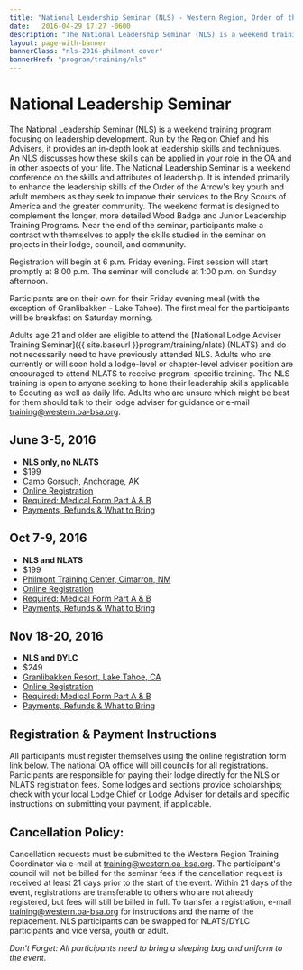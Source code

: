 ```yaml
---
title: "National Leadership Seminar (NLS) - Western Region, Order of the Arrow, Boy Scouts of America"
date:   2016-04-29 17:27 -0600
description: "The National Leadership Seminar (NLS) is a weekend training program focusing on leadership development."
layout: page-with-banner
bannerClass: "nls-2016-philmont cover"
bannerHref: "program/training/nls"
---
```


# National Leadership Seminar

The National Leadership Seminar (NLS) is a weekend training program focusing on leadership development. Run by the Region Chief and his Advisers, it provides an in-depth look at leadership skills and techniques. An NLS discusses how these skills can be applied in your role in the OA and in other aspects of your life. The National Leadership Seminar is a weekend conference on the skills and attributes of leadership. It is intended primarily to enhance the leadership skills of the Order of the Arrow's key youth and adult members as they seek to improve their services to the Boy Scouts of America and the greater community. The weekend format is designed to complement the longer, more detailed Wood Badge and Junior Leadership Training Programs. Near the end of the seminar, participants make a contract with themselves to apply the skills studied in the seminar on projects in their lodge, council, and community.

Registration will begin at 6 p.m. Friday evening. First session will start promptly at 8:00 p.m. The seminar will conclude at 1:00 p.m. on Sunday afternoon.

Participants are on their own for their Friday evening meal (with the exception of Granlibakken - Lake Tahoe). The first meal for the participants will be breakfast on Saturday morning.

Adults age 21 and older are eligible to attend the [National Lodge Adviser Training Seminar]({{ site.baseurl }}program/training/nlats) (NLATS) and do not necessarily need to have previously attended NLS. Adults who are currently or will soon hold a lodge-level or chapter-level adviser position are encouraged to attend NLATS to receive program-specific training. The NLS training is open to anyone seeking to hone their leadership skills applicable to Scouting as well as daily life. Adults who are unsure which might be best for them should talk to their lodge adviser for guidance or e-mail [training@western.oa-bsa.org](mailto:training@western.oa-bsa.org).

## June 3-5, 2016

* **NLS only, no NLATS**
* $199
* [Camp Gorsuch, Anchorage, AK](https://www.google.com/maps/d/u/0/viewer?ll=61.430692%2C-149.399815&spn=0.01258%2C0.026264&hl=en&t=h&msa=0&source=embed&ie=UTF8&mid=zvaL5-Tu4404.k0umm9jD0IM4)
* [Online Registration](https://reservations.scouting.org/profile/form/index.cfm?PKformID=0x502186a79)
* [Required: Medical Form Part A &amp; B](http://www.scouting.org/filestore/HealthSafety/pdf/680-001_AB.pdf)
* [Payments, Refunds &amp; What to Bring](https://reservations.scouting.org/accounts/register123/scouting/nationalevents1/WR_2016_NLS-NLATS-SOS_What_to_Bring.pdf)

## Oct 7-9, 2016

* **NLS and NLATS**
* $199
* [Philmont Training Center, Cimarron, NM](http://www.philmontscoutranch.org/ptc.aspx)
* [Online Registration](https://reservations.scouting.org/profile/form/index.cfm?PKformID=0x502186a79)
* [Required: Medical Form Part A &amp; B](http://www.scouting.org/filestore/HealthSafety/pdf/680-001_AB.pdf)
* [Payments, Refunds &amp; What to Bring](https://reservations.scouting.org/accounts/register123/scouting/nationalevents1/WR_2016_NLS-NLATS-SOS_What_to_Bring.pdf)

## Nov 18-20, 2016

* **NLS and DYLC**
* $249
* [Granlibakken Resort, Lake Tahoe, CA](http://www.granlibakken.com/)
* [Online Registration](https://reservations.scouting.org/profile/form/index.cfm?PKformID=0x502186a79)
* [Required: Medical Form Part A &amp; B](http://www.scouting.org/filestore/HealthSafety/pdf/680-001_AB.pdf)
* [Payments, Refunds &amp; What to Bring](https://reservations.scouting.org/accounts/register123/scouting/nationalevents1/WR_2016_NLS-NLATS-SOS_What_to_Bring.pdf)

## Registration &amp; Payment Instructions

All participants must register themselves using the online registration form link below. The national OA office will bill councils for all registrations. Participants are responsible for paying their lodge directly for the NLS or NLATS registration fees. Some lodges and sections provide scholarships; check with your local Lodge Chief or Lodge Adviser for details and specific instructions on submitting your payment, if applicable.

## Cancellation Policy:

Cancellation requests must be submitted to the Western Region Training Coordinator via e-mail at [training@western.oa-bsa.org](mailto:training@western.oa-bsa.org). The participant's council will not be billed for the seminar fees if the cancellation request is received at least 21 days prior to the start of the event. Within 21 days of the event, registrations are transferable to others who are not already registered, but fees will still be billed in full. To transfer a registration, e-mail [training@western.oa-bsa.org](mailto:training@western.oa-bsa.org) for instructions and the name of the replacement.  NLS participants can be swapped for NLATS/DYLC participants and vice versa, youth or adult.

*Don't Forget: All participants need to bring a sleeping bag and uniform to the event.*